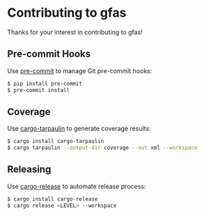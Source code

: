# Contributing to gfas

Thanks for your interest in contributing to gfas!

## Pre-commit Hooks

Use [pre-commit](https://pre-commit.com) to manage Git pre-commit hooks:

```sh
$ pip install pre-commit
$ pre-commit install
```

## Coverage

Use [cargo-tarpaulin](https://crates.io/crates/cargo-tarpaulin) to generate coverage results:

```sh
$ cargo install cargo-tarpaulin
$ cargo tarpaulin --output-dir coverage --out xml --workspace
```

## Releasing

Use [cargo-release](https://crates.io/crates/cargo-release) to automate release process:

```sh
$ cargo install cargo-release
$ cargo release <LEVEL> --workspace
```
